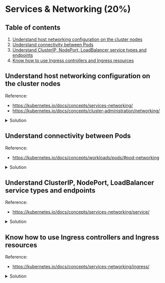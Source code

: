 # Services & Networking (20%)

## Table of contents
1. [Understand host networking configuration on the cluster nodes](#understand-host-networking-configuration-on-the-cluster-nodes)
1. [Understand connectivity between Pods](#understand-connectivity-between-pods)
1. [Understand ClusterIP, NodePort, LoadBalancer service types and endpoints](#understand-clusterip-nodeport-loadbalancer-service-types-and-endpoints)
1. [Know how to use Ingress controllers and Ingress resources](#know-how-to-use-ingress-controllers-and-ingress-resources)

## Understand host networking configuration on the cluster nodes
Reference: 
- https://kubernetes.io/docs/concepts/services-networking/
- https://kubernetes.io/docs/concepts/cluster-administration/networking/

<details>
<summary>Solution</summary>

At the heart of the Kubernetes networking model, is that `every Pod gets assigned an IP address`. This means that you don't need to create links between Pods yourself or have to deal with mapping containers ports to host ports (much like running Docker).
This model creates a clean, backwards-compatible model where Pods can be treated like VMs or physical hosts from the perspective of port allocation, naming, service discovery, load balancing, application configuration and migration. 

Kubernetes imposes the following fundamental requirements on any networking implementation:
- Every Pod gets an IP address.
- Pods can communicate with all other Pods on any other node without NAT.
- Pods running on the host network can still communicate with all other pods on any other node without NAT.
- agents on a node (system daemons, kubelet) can communicate with all Pods on that node.

The idea of having Pods with IP address enable a low-friction porting of apps running on VMs into containers.

</details>

## Understand connectivity between Pods
Reference:
- https://kubernetes.io/docs/concepts/workloads/pods/#pod-networking

<details>
<summary>Solution</summary>

The IP address exists at the Pod scope: containers within a Pod share their network namespaces. This means that containers within a Pod can communicate with each other using `localhost`. It also means that containers with a Pod needs to coordinate port usage. 

### Create Pod with multiple containers and communicate using `localhost`

- Create Pod definition
```yaml
apiVersion: v1
kind: Pod
metadata:
  name: sample-pod-networking
spec:
  containers:
    - name: webserver
      image: nginx
    - name: busybox
      image: busybox
      command: ['sh', '-c', 'while true; do wget -O - http://localhost; sleep 10; done']
```

</details>

## Understand ClusterIP, NodePort, LoadBalancer service types and endpoints
Reference:
- https://kubernetes.io/docs/concepts/services-networking/service/

<details>
<summary>Solution</summary>

### CLusterIP

- The default Service type.
- Expose the service on a cluster-internal IP. (The service will get an IP address - check it using `kubectl get services`)
- Not reachable from outside the cluster.

- Create a Pod and Service and bind them (sample-service-clusterip.yaml)
```yaml
apiVersion: v1
kind: Pod
metadata:
  name: nginx
  labels:
    app.kubernetes.io/name: proxy
spec:
  containers:
  - name: nginx
    image: nginx:stable
    ports:
      - containerPort: 80
        name: http-web-svc
        
---
apiVersion: v1
kind: Service
metadata:
  name: nginx-service
spec:
  selector:
    app.kubernetes.io/name: proxy
  ports:
  - name: name-of-service-port
    protocol: TCP
    port: 80
    targetPort: http-web-svc
```

> Note that the `Pod` label `app.kubernetes.io/name` is used as `selector` on the `Service`.  
> This way a `Service` knows how to redirect requests to a group of `Pods` (like a `Deployment` or `StatefulSet`)

- Let's get the service details:
```bash
kubectl get services

# Output:
# NAME            TYPE        CLUSTER-IP      EXTERNAL-IP   PORT(S)    AGE
# kubernetes      ClusterIP   10.96.0.1       <none>        443/TCP    22h
# nginx-service   ClusterIP   10.97.253.251   <none>        80/TCP     13m
```

- We can try using `curl` to hit the Pod behind the service. Use the Service CLUSTER-IP and PORT associated with the service.
```bash
curl 10.97.253.251:80

# Output:
# <!DOCTYPE html>
# <html>
# <head>
# <title>Welcome to nginx!</title>
# ...
```

### NodePort

If the you set the Service `type` field to `NodePort`, Kubernetes will allocate a port from a range specified by `--service-node-port-range` flag on `/etc/kubernetes/manifests/kube-apiserver.yaml` (default: 30000-32767). 

When you create a Service as `NodePort`, the Service will report the allocated port in it's `.spec.ports[*].nodePort` field.
Each node on the cluster proxies that port into your service. 

- Create a `NodePort` Service
```yaml
apiVersion: v1
kind: Pod
metadata:
  name: nginx-nodeport
  labels:
    app.kubernetes.io/name: proxy-nodeport
spec:
  containers:
  - name: nginx
    image: nginx:stable
    ports:
      - containerPort: 80

---
apiVersion: v1
kind: Service
metadata:
  name: nginx-service
spec:
  type: NodePort
  selector:
    app.kubernetes.io/name: proxy-nodeport
  ports:
  - name: name-of-service-port
    protocol: TCP
    port: 8080
    targetPort: 80
```

- Let's get the service details.
```bash
kubectl get services

# Output
# NAME            TYPE        CLUSTER-IP       EXTERNAL-IP   PORT(S)          AGE
# kubernetes      ClusterIP   10.96.0.1        <none>        443/TCP          2d22h
# nginx-service   NodePort    10.104.240.162   <none>        8080:31451/TCP   5s

# Note the nodePort is set to 31451.
```

- If we make a call to multiple nodes of the cluster on the same port, it will forward the request to the service.
```bash
kubectl get nodes

# Output:
# NAME          STATUS   ROLES                  AGE     VERSION
# k8s-control   Ready    control-plane,master   2d22h   v1.23.5
# k8s-worker1   Ready    <none>                 2d22h   v1.23.5
# k8s-worker2   Ready    <none>                 2d22h   v1.23.5

# If we curl a node:
curl k8s-control:31451

# Output:
# <!DOCTYPE html>
# <html>
# <head>
# <title>Welcome to nginx!</title>
# ...

# If we curl another node:
curl k8s-worker1:31451

# Output:
# <!DOCTYPE html>
# <html>
# <head>
# <title>Welcome to nginx!</title>
# ...
```

### LoadBalancer

On a cloud provider that supports external load balancer (like AWS ELB/ALB/NLB or Azure Load Balancer/Application Gateway), the Service type `LoadBalancer` will provision a external load balancer. The creation of the external resource happens asynchronously and information about the provisioned balancer is published in the Service's `{.status.loadBalancer}` field. 

### ExternalName

Services of type `ExternalName` map a Service to a DNS name and does not use `selector` to redirect to a Pod. You specify these Services with `{.spec.externalName}` field.

- Create a `ExternalName` service (sample-service-externalname.yaml)
```yaml
apiVersion: v1
kind: Service
metadata:
  name: my-service
  namespace: development
spec:
  type: ExternalName
  externalName: example.com
```

- Lets check our Service
```bash
kubectl get service -n development

# Note: no CLUSTER-IP, only EXTERNAL-IP.
# Output:
# NAME         TYPE           CLUSTER-IP   EXTERNAL-IP   PORT(S)   AGE
# my-service   ExternalName   <none>       example.com   <none>    17m
```

- The Service will create a CNAME DNS entry to redirect to `example.com`. We can check it by making some calls from within a Pod:
```bash
# Lets run a Pod and open a shell so we can run some commands
kubectl run -i --tty alpine --image=alpine --restart=Never --rm -- sh

# We will need curl to run test our Service
apk --update add curl

# We then call curl to the service. 
# Because the service will redirect to another URI, we need to add the `Host` header with the correct value. 
# We also need to skip TLS validation (--insecure) as we are calling one URI but tempering with the Host.
curl -H "Host: example.com" https://my-service.development.svc.cluster.local --insecure

# Output
# <!doctype html>
# <html>
# <head>
#     <title>Example Domain</title>
# ...
```

### Service without `selector` and Endpoints

Services most commonly abstract access to Pod thanks to the `selector`, but when used with Endpoints object without a selector, the Service can abstract other kinds of backends, including the ones that run outside the cluster. For example:
- You want to have an external database in production, but in your test environment your have your own StatefulSet
- You are migrating a workload to Kubernetes. While evaluating the approach, you run only a portion of your backends in Kubernetes.

For any of these scenarios, you can use a Service **without** a selector.

> **Note**  
> The endpoint IPs must not be: loopback (127.0.0.0/8 for IPv4, ::1/128 for IPv6), or link-local (169.254.0.0/16 and 224.0.0.0/24 for IPv4, fe80::/64 for IPv6).
> Endpoint IP addresses cannot be the cluster IPs or other Kubernetes Services.

- For this example, we are going to point to a Pod IP address. 
```bash
kubectl get pods -o wide

# Example
# NAME             READY   STATUS    RESTARTS     AGE     IP           NODE          NOMINATED NODE   READINESS GATES
# nginx-nodeport   1/1     Running   1 (3d ago)   6d23h   10.244.1.6   k8s-worker1   <none>           <none>
```

- Create a Service without a selector and the corresponding Endpoint
```yaml
apiVersion: v1
kind: Service
metadata:
  name: sample-service-without-selector
spec:
  ports:
    - protocol: TCP
      port: 80
      targetPort: 80
---
apiVersion: v1
kind: Endpoints
metadata:
  # the name here should match the name of the Service
  name: sample-service-without-selector
subsets:
  - addresses:
      - ip: 10.244.1.6 # You cannot use the cluster IP address instead of any Kubernetes internal cluster IP .
    ports:
      - port: 80
```

- Check to see the details of the service created:
```bash
kubectl get services

# Output:
# kubectl get services
# NAME                              TYPE        CLUSTER-IP       EXTERNAL-IP   PORT(S)          AGE
# kubernetes                        ClusterIP   10.96.0.1        <none>        443/TCP          9d
# nginx-service                     NodePort    10.104.240.162   <none>        8080:31451/TCP   6d23h
# sample-service-without-selector   ClusterIP   10.102.237.244   <none>        80/TCP           2m20s
```

- We can check to see if we reach the Pod:
```bash
curl 10.102.237.244

# Output:
# <!DOCTYPE html>
# <html>
# <head>
# <title>Welcome to nginx!</title>
# ...
```

> **Note**  
> If you need to point another Service within the Cluster, consider using an `ExternalName` Service type.
> An `ExternalName` Service is a special case of Service that **does not have selectors** and uses DNS names instead. 


</details>

## Know how to use Ingress controllers and Ingress resources
Reference:
- https://kubernetes.io/docs/concepts/services-networking/ingress/

<details>
<summary>Solution</summary>

Ingress is a Kubernetes object to help with load balancing, SSL termination and name-based virtual hosting.

An IngressController is reponsible for fulfilling the Ingress, usually with a load balancer.

An Ingress does not expose arbitrary ports or protocols. Exposing services other than HTTP and HTTPS to the internet typically uses a Service of `type=NodePort` or `type=LoadBalancer`

### Install IngressController - NGINX IngressController

- Install the NGINX ingress controller using the following YAML definition:
```bash
kubectl apply -f https://raw.githubusercontent.com/kubernetes/ingress-nginx/controller-v1.3.0/deploy/static/provider/cloud/deploy.yaml
```

- Get the installed IngressClass:
```bash
kubectl get ingressclass

# Output:
# NAME    CONTROLLER             PARAMETERS   AGE
# nginx   k8s.io/ingress-nginx   <none>       2d7h
```


### Create an Ingress resource

- Create a Namespace to hold all resources:
```bash
kubectl create namespace sample-ingress
```

- Create an Ingress:
```yaml
apiVersion: apps/v1
kind: Deployment
metadata:
  name: ingress-deployment
  namespace: sample-ingress
spec:
  replicas: 2
  selector:
    matchLabels:
      app: hello-app
  template:
    metadata:
      labels:
        app: hello-app
    spec:
      containers:
      - name: hello-app
        image: nginx
        ports:
        - containerPort: 80
          name: http
---
apiVersion: v1
kind: Service
metadata:
  name: ingress-service
  namespace: sample-ingress
spec:
  type: ClusterIP
  selector:
    app: hello-app
  ports:
  - name: service-http
    protocol: TCP
    port: 80
    targetPort: http # you can name the port that matches the Pod or use the port number (80)
---
apiVersion: networking.k8s.io/v1
kind: Ingress
metadata:
  name: sample-ingress
  namespace: sample-ingress
  annotations:
    nginx.ingress.kubernetes.io/rewrite-target: /
spec:
  ingressClassName: nginx
  rules:
  - http:
      paths:
      - path: /hello-app
        pathType: Prefix
        backend:
          service:
            name: ingress-service
            port:
              number: 80
```

- The definition will create few resources:
  - Deployment with a NGINX image running on port 80
  - Service to expose the NGINX Pods internally (`type=ClusterIP`)
  - Ingress resource to redirect external calls from `<EXTERNAL>/hello-app` to the Service

- Let's check the if the Ingress is working as expected:
```bash
kubectl get all -n sample-ingress

# Output:
# kubectl get all -n sample-ingress
# NAME                                      READY   STATUS    RESTARTS   AGE
# pod/ingress-deployment-6c77df49d9-4t9ln   1/1     Running   0          10m
# pod/ingress-deployment-6c77df49d9-5k42c   1/1     Running   0          10m
# 
# NAME                      TYPE        CLUSTER-IP       EXTERNAL-IP   PORT(S)   AGE
# service/ingress-service   ClusterIP   10.104.153.192   <none>        80/TCP    21m
# 
# NAME                                 READY   UP-TO-DATE   AVAILABLE   AGE
# deployment.apps/ingress-deployment   2/2     2            2           20m
# 
# NAME                                            DESIRED   CURRENT   READY   AGE
# replicaset.apps/ingress-deployment-6c77df49d9   2         2         2       10m
```

- Lets have a look at the Ingress created:
```bash
kubectl describe ingress sample-ingress -n sample-ingress

# Output: 
# Name:             sample-ingress
# Labels:           <none>
# Namespace:        sample-ingress
# Address:
# Default backend:  default-http-backend:80 (<error: endpoints "default-http-backend" not found>)
# Rules:
#   Host        Path  Backends
#   ----        ----  --------
#   *
#               /hello-app   ingress-service:80 (10.244.1.11:80,10.244.2.32:80)
# Annotations:  nginx.ingress.kubernetes.io/rewrite-target: /
# Events:
#   Type    Reason  Age                From                      Message
#   ----    ------  ----               ----                      -------
#   Normal  Sync    23m (x2 over 23m)  nginx-ingress-controller  Scheduled for sync# 
```

- Because we are not running on a cloud provider, we don't have a LoadBalancer created. We need to get the IngressController service IP address:
```bash
kubectl get all -n ingress-nginx

# Output:
# NAME                                            READY   STATUS    RESTARTS       AGE
# pod/ingress-nginx-controller-54d587fbc6-fn484   1/1     Running   1 (108m ago)   2d8h
# 
# NAME                                         TYPE           CLUSTER-IP       EXTERNAL-IP   PORT(S)                      AGE
# service/ingress-nginx-controller             LoadBalancer   10.109.12.86     <pending>     80:32284/TCP,443:31392/TCP   2d8h
# service/ingress-nginx-controller-admission   ClusterIP      10.101.107.213   <none>        443/TCP                      2d8h
# 
# NAME                                       READY   UP-TO-DATE   AVAILABLE   AGE
# deployment.apps/ingress-nginx-controller   1/1     1            1           2d8h
# 
# NAME                                                  DESIRED   CURRENT   READY   AGE
# replicaset.apps/ingress-nginx-controller-54d587fbc6   1         1         1       2d8h
```

> **Note**  
> The Service `ingress-nginx-controller` does not have a EXTERNAL-IP.  
> We can use the NodePorts to make requests to the IngressController:
> - HTTP: 80:**32284**/TCP
> - HTTPS: 443:**31392**/TCP

- If we make calls to the ports described, we should be able to reach the Pods:
```bash
# HTTPS request
curl https://localhost:31392/hello-app --insecure

# Output:
# <!DOCTYPE html>
# <html>
# <head>
# <title>Welcome to nginx!</title>
# ...

# HTTP request
curl http://localhost:32284/hello-app

# Output:
# <!DOCTYPE html>
# <html>
# <head>
# <title>Welcome to nginx!</title>
# ...
```

- If we try to use URI prefix that does not exist, the IngressController returns a HTTP 404:
```bash
curl http://localhost:32284/invalid

# Output:
# <html>
# <head><title>404 Not Found</title></head>
# <body>
# <center><h1>404 Not Found</h1></center>
# <hr><center>nginx</center>
# </body>
# </html>
```

### Name based virtual hosting

Name-based virtual hosts support routing HTTP traffic to multiple host names at the same IP address.

We can achieve that by specifying a `{.spec.rules[].host}` on a Ingress.

- Lets start by creating a namespace for our resources
```bash
kubectl create namespace ingress-host-routing
```

- Create an Ingress: (ingress-host-routing.yaml)
```yaml
apiVersion: apps/v1
kind: Deployment
metadata:
  name: first-deployment
  namespace: ingress-host-routing
spec:
  replicas: 2
  selector:
    matchLabels:
      app: first
  template:
    metadata:
      labels:
        app: first
    spec:
      containers:
      - name: nginx
        image: nginxdemos/hello
        ports:
        - containerPort: 80
          name: http
---
apiVersion: v1
kind: Service
metadata:
  name: first-service
  namespace: ingress-host-routing
spec:
  type: ClusterIP
  selector:
    app: first
  ports:
  - name: first-service-http
    protocol: TCP
    port: 80
    targetPort: http
---
apiVersion: apps/v1
kind: Deployment
metadata:
  name: second-deployment
  namespace: ingress-host-routing
spec:
  replicas: 2
  selector:
    matchLabels:
      app: second
  template:
    metadata:
      labels:
        app: second
    spec:
      containers:
      - name: nginx
        image: nginxdemos/hello
        ports:
        - containerPort: 80
          name: http
---
apiVersion: v1
kind: Service
metadata:
  name: second-service
  namespace: ingress-host-routing
spec:
  type: ClusterIP
  selector:
    app: second
  ports:
  - name: second-service-http
    protocol: TCP
    port: 80
    targetPort: http
---
apiVersion: networking.k8s.io/v1
kind: Ingress
metadata:
  name: ingress-host-routing-ingress
  namespace: ingress-host-routing
  annotations:
    nginx.ingress.kubernetes.io/rewrite-target: /
spec:
  ingressClassName: nginx
  rules:
  - host: first.127.0.0.1.nip.io # using the master node ip address and a DNS resolution workaround to get to it
    http:
      paths:
      - path: /
        pathType: Prefix
        backend:
          service:
            name: first-service
            port:
              number: 80
  - host: second.127.0.0.1.nip.io
    http:
      paths:
      - path: /
        pathType: Prefix
        backend:
          service:
            name: second-service
            port:
              number: 80
```

- The above definition create multiple resources:
  - A Deployment and Service to route requests from `first.127.0.0.1.nip.io` host
  - A Deployment and Service to route requests from `second.127.0.0.1.nip.io` host
  - A Ingress resource to map all the hosts and configure the IngressController to route to the correct services based on the host name.
    
  
- If we call the IngressController CLUSTER-IP:NODE-PORT we can test the newly created Ingress resource:
```bash
# On any node of the custer:
curl http://first.127.0.0.1.nip.io:32284/

# Output:
# ...
# <p><span>Server&nbsp;address:</span> <span>10.244.1.15:80</span></p>
# <p><span>Server&nbsp;name:</span> <span>first-deployment-684495f4d8-dwbpk</span></p>
# ...

# If we call the second:
curl http://second.127.0.0.1.nip.io:32284/

# Output
# ...
# <p><span>Server&nbsp;address:</span> <span>10.244.2.37:80</span></p>
# <p><span>Server&nbsp;name:</span> <span>second-deployment-5fbb848954-xsvll</span></p>
# ...
```

</details>
